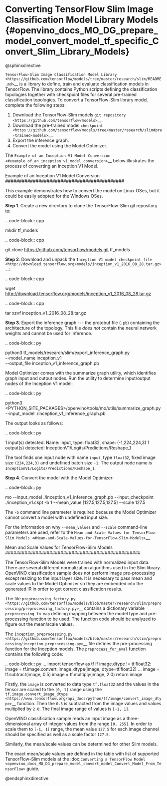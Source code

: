 # Converting TensorFlow Slim Image Classification Model Library Models {#openvino_docs_MO_DG_prepare_model_convert_model_tf_specific_Convert_Slim_Library_Models}

@sphinxdirective

`TensorFlow-Slim Image Classification Model Library <https://github.com/tensorflow/models/tree/master/research/slim/README.md>`__ is a library to define, train and evaluate classification models in TensorFlow. The library contains Python scripts defining the classification topologies together with checkpoint files for several pre-trained classification topologies. To convert a TensorFlow-Slim library model, complete the following steps:

1. Download the TensorFlow-Slim models `git repository <https://github.com/tensorflow/models>`__.
2. Download the pre-trained model `checkpoint <https://github.com/tensorflow/models/tree/master/research/slim#pre-trained-models>`__.
3. Export the inference graph.
4. Convert the model using the Model Optimizer.

The `Example of an Inception V1 Model Conversion <#example_of_an_inception_v1_model_conversion>`__ below illustrates the process of converting an Inception V1 Model.

Example of an Inception V1 Model Conversion 
###########################################

This example demonstrates how to convert the model on Linux OSes, but it could be easily adopted for the Windows OSes.

**Step 1**. Create a new directory to clone the TensorFlow-Slim git repository to:

.. code-block:: cpp

   mkdir tf_models

.. code-block:: cpp

   git clone https://github.com/tensorflow/models.git tf_models


**Step 2**. Download and unpack the `Inception V1 model checkpoint file <http://download.tensorflow.org/models/inception_v1_2016_08_28.tar.gz>`__:

.. code-block:: cpp

   wget http://download.tensorflow.org/models/inception_v1_2016_08_28.tar.gz

.. code-block:: cpp

   tar xzvf inception_v1_2016_08_28.tar.gz

**Step 3**. Export the inference graph --- the protobuf file (``.pb``) containing the architecture of the topology. This file *does not* contain the neural network weights and cannot be used for inference.

.. code-block:: py

  python3 tf_models/research/slim/export_inference_graph.py \
      --model_name inception_v1 \
      --output_file inception_v1_inference_graph.pb


Model Optimizer comes with the summarize graph utility, which identifies graph input and output nodes. Run the utility to determine input/output nodes of the Inception V1 model:

.. code-block:: py

  python3 <PYTHON_SITE_PACKAGES>/openvino/tools/mo/utils/summarize_graph.py --input_model ./inception_v1_inference_graph.pb

The output looks as follows:

.. code-block:: py

  1 input(s) detected:
  Name: input, type: float32, shape: (-1,224,224,3)
  1 output(s) detected:
  InceptionV1/Logits/Predictions/Reshape_1

The tool finds one input node with name ``input``, type ``float32``, fixed image size ``(224,224,3)`` and undefined batch size ``-1``. The output node name is ``InceptionV1/Logits/Predictions/Reshape_1``.

**Step 4**. Convert the model with the Model Optimizer:

.. code-block:: py

  mo --input_model ./inception_v1_inference_graph.pb --input_checkpoint ./inception_v1.ckpt -b 1 --mean_value [127.5,127.5,127.5] --scale 127.5


The ``-b`` command line parameter is required because the Model Optimizer cannot convert a model with undefined input size.

For the information on why ``--mean_values`` and ``--scale`` command-line parameters are used, refer to the `Mean and Scale Values for TensorFlow-Slim Models <#Mean-and-Scale-Values-for-TensorFlow-Slim-Models>`__.

Mean and Scale Values for TensorFlow-Slim Models 
#################################################

The TensorFlow-Slim Models were trained with normalized input data. There are several different normalization algorithms used in the Slim library. OpenVINO classification sample does not perform image pre-processing except resizing to the input layer size. It is necessary to pass mean and scale values to the Model Optimizer so they are embedded into the generated IR in order to get correct classification results.

The file `preprocessing_factory.py <https://github.com/tensorflow/models/blob/master/research/slim/preprocessing/preprocessing_factory.py>`__ contains a dictionary variable ``preprocessing_fn_map`` defining mapping between the model type and pre-processing function to be used. The function code should be analyzed to figure out the mean/scale values.

The `inception_preprocessing.py <https://github.com/tensorflow/models/blob/master/research/slim/preprocessing/inception_preprocessing.py>`__ file defines the pre-processing function for the Inception models. The ``preprocess_for_eval`` function contains the following code:

.. code-block:: py
    ...
    import tensorflow as tf
    if image.dtype != tf.float32:
      image = tf.image.convert_image_dtype(image, dtype=tf.float32)
    ...
    image = tf.subtract(image, 0.5)
    image = tf.multiply(image, 2.0)
    return image


Firstly, the ``image`` is converted to data type `tf.float32` and the values in the tensor are scaled to the ``[0, 1]`` range using the `tf.image.convert_image_dtype <https://www.tensorflow.org/api_docs/python/tf/image/convert_image_dtype>`__ function. Then the ``0.5`` is subtracted from the image values and values multiplied by ``2.0``. The final image range of values is ``[-1, 1]``.

OpenVINO classification sample reads an input image as a three-dimensional array of integer values from the range ``[0, 255]``. In order to scale them to ``[-1, 1]`` range, the mean value ``127.5`` for each image channel should be specified as well as a scale factor ``127.5``.

Similarly, the mean/scale values can be determined for other Slim models.

The exact mean/scale values are defined in the table with list of supported TensorFlow-Slim models at the :doc:`Converting a TensorFlow Model <openvino_docs_MO_DG_prepare_model_convert_model_Convert_Model_From_TensorFlow>` guide.

@endsphinxdirective
